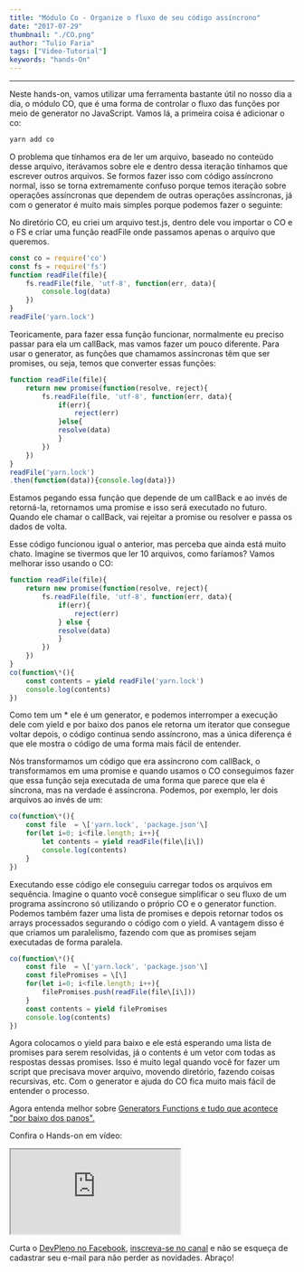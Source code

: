 ```yaml
---
title: "Módulo Co - Organize o fluxo de seu código assíncrono"
date: "2017-07-29"
thumbnail: "./CO.png"
author: "Tulio Faria"
tags: ["Video-Tutorial"]
keywords: "hands-On"
---
```


---
Neste hands-on, vamos utilizar uma ferramenta bastante útil no nosso dia a dia, o módulo CO, que é uma forma de controlar o fluxo das funções por meio de generator no JavaScript. Vamos lá, a primeira coisa é adicionar o co:

```jsx {numberLines: true}
yarn add co
```

O problema que tínhamos era de ler um arquivo, baseado no conteúdo desse arquivo, iterávamos sobre ele e dentro dessa iteração tínhamos que escrever outros arquivos. Se formos fazer isso com código assíncrono normal, isso se torna extremamente confuso porque temos iteração sobre operações assíncronas que dependem de outras operações assíncronas, já com o generator é muito mais simples porque podemos fazer o seguinte: 

No diretório CO, eu criei um arquivo test.js, dentro dele vou importar o CO e o FS e criar uma função readFile onde passamos apenas o arquivo que queremos.

```jsx {numberLines: true}
const co = require('co')
const fs = require('fs')
function readFile(file){
    fs.readFile(file, 'utf-8', function(err, data){
        console.log(data)
    })
}
readFile('yarn.lock')
```

Teoricamente, para fazer essa função funcionar, normalmente eu preciso passar para ela um callBack, mas vamos fazer um pouco diferente. Para usar o generator, as funções que chamamos assíncronas têm que ser promises, ou seja, temos que converter essas funções:

```jsx {numberLines: true}
function readFile(file){
    return new promise(function(resolve, reject){
        fs.readFile(file, 'utf-8', function(err, data){
            if(err){
                reject(err)
            }else{
            resolve(data)
            }
        })
    })
}
readFile('yarn.lock')
.then(function(data)){console.log(data)})
```

Estamos pegando essa função que depende de um callBack e ao invés de retorná-la, retornamos uma promise e isso será executado no futuro. Quando ele chamar o callBack, vai rejeitar a promise ou resolver e passa os dados de volta. 

Esse código funcionou igual o anterior, mas perceba que ainda está muito chato. Imagine se tivermos que ler 10 arquivos, como faríamos? Vamos melhorar isso usando o CO:

```jsx {numberLines: true}
function readFile(file){
    return new promise(function(resolve, reject){
        fs.readFile(file, 'utf-8', function(err, data){
            if(err){
                reject(err)
            } else {
            resolve(data)
            }
        })
    })
}
co(function\*(){
    const contents = yield readFile('yarn.lock')
    console.log(contents)
})
```

Como tem um \* ele é um generator, e podemos interromper a execução dele com yield e por baixo dos panos ele retorna um iterator que consegue voltar depois, o código continua sendo assíncrono, mas a única diferença é que ele mostra o código de uma forma mais fácil de entender. 

Nós transformamos um código que era assíncrono com callBack, o transformamos em uma promise e quando usamos o CO conseguimos fazer que essa função seja executada de uma forma que parece que ela é síncrona, mas na verdade é assíncrona. Podemos, por exemplo, ler dois arquivos ao invés de um:

```jsx {numberLines: true}
co(function\*(){
    const file  = \['yarn.lock', 'package.json'\]
    for(let i=0; i<file.length; i++){
        let contents = yield readFile(file\[i\])
        console.log(contents)
    }
})
```

Executando esse código ele conseguiu carregar todos os arquivos em sequência. Imagine o quanto você consegue simplificar o seu fluxo de um programa assíncrono só utilizando o próprio CO e o generator function. Podemos também fazer uma lista de promises e depois retornar todos os arrays processados segurando o código com o yield. A vantagem disso é que criamos um paralelismo, fazendo com que as promises sejam executadas de forma paralela.

```jsx {numberLines: true}
co(function\*(){
    const file  = \['yarn.lock', 'package.json'\]
    const filePromises = \[\]
    for(let i=0; i<file.length; i++){
        filePromises.push(readFile(file\[i\]))
    }
    const contents = yield filePromises
    console.log(contents)
})
```

Agora colocamos o yield para baixo e ele está esperando uma lista de promises para serem resolvidas, já o contents é um vetor com todas as respostas dessas promises. Isso é muito legal quando você for fazer um script que precisava mover arquivo, movendo diretório, fazendo coisas recursivas, etc. Com o generator e ajuda do CO fica muito mais fácil de entender o processo. 

Agora entenda melhor sobre [Generators Functions e tudo que acontece "por baixo dos panos".](http://www.devpleno.com/generators-functions/) 

Confira o Hands-on em vídeo: 

<div class="embed-responsive embed-responsive-16by9 mb-4">
  <iframe class="embed-responsive-item" src="https://www.youtube.com/embed/IXsxtIZuY90" allowfullscreen></iframe>
</div>

Curta o [DevPleno no Facebook](https://www.facebook.com/devpleno), [inscreva-se no canal](https://www.youtube.com/devplenocom) e não se esqueça de cadastrar seu e-mail para não perder as novidades. Abraço!